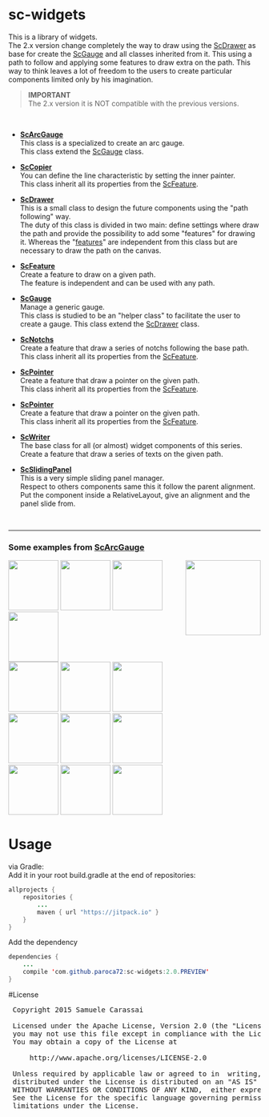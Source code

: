 # sc-widgets
This is a library of widgets.<br />
The 2.x version change completely the way to draw using the [ScDrawer](..\sc-drawer\ScDrawer.md) as base for create the [ScGauge](..\sc-gauge\ScGauge.md) and all classes inherited from it.
This using a path to follow and applying some features to draw extra on the path.
This way to think leaves a lot of freedom to the users to create particular components limited only by his imagination. 

> **IMPORTANT**<br />
> The 2.x version it is NOT compatible with the previous versions.
<br />

- **[ScArcGauge](raw/sc-arcgauge/ScArcGauge.md)**<br />
This class is a specialized to create an arc gauge.<br />
This class extend the [ScGauge](raw/sc-gauge/ScGauge.md) class.

- **[ScCopier](raw/sc-copier/ScCopier.md)**<br />
You can define the line characteristic by setting the inner painter.<br />
This class inherit all its properties from the [ScFeature](raw/sc-feature/ScFeature.md).

- **[ScDrawer](raw/sc-drawer/ScDrawer.md)**<br />
This is a small class to design the future components using the "path following" way.<br />
The duty of this class is divided in two main: define settings where draw the path and provide the possibility to add some "features" for drawing it.
Whereas the "[features](raw/sc-feature/ScFeature.md)" are independent from this class but are necessary to draw the path on the canvas.

- **[ScFeature](raw/sc-feature/ScFeature.md)**<br />
Create a feature to draw on a given path.<br />
The feature is independent and can be used with any path.

- **[ScGauge](raw/sc-gauge/ScGauge.md)**<br />
Manage a generic gauge.<br />
This class is studied to be an "helper class" to facilitate the user to create a gauge.
This class extend the [ScDrawer](raw/sc-drawer/ScDrawer.md) class.

- **[ScNotchs](sc-notchs/ScNotchs.md)**<br />
Create a feature that draw a series of notchs following the base path.<br />
This class inherit all its properties from the [ScFeature](raw/sc-feature/ScFeature.md).

- **[ScPointer](raw/sc-pointer/ScPointer.md)**<br />
Create a feature that draw a pointer on the given path.<br />
This class inherit all its properties from the [ScFeature](raw/sc-feature/ScFeature.md).

- **[ScPointer](raw/sc-pointer/ScPointer.md)**<br />
Create a feature that draw a pointer on the given path.<br />
This class inherit all its properties from the [ScFeature](raw/sc-feature/ScFeature.md).

- **[ScWriter](raw/sc-widget/ScWriter.md)**<br />
The base class for all (or almost) widget components of this series.<br />
Create a feature that draw a series of texts on the given path.

- **[ScSlidingPanel](raw/sc-slidingpanel/ScSlidingPanel.md)**<br />
This is a very simple sliding panel manager.<br />
Respect to others components same this it follow the parent alignment.
Put the component inside a RelativeLayout, give an alignment and the panel slide from.
<br />


---
### Some examples from **[ScArcGauge](raw/sc-arcgauge/ScArcGauge.md)**

<img src="https://github.com/Paroca72/sc-widgets/blob/master/raw/sc-arcgauge/n-02.jpg" align="right" width="150px" />

<img src="https://github.com/Paroca72/sc-widgets/blob/master/raw/sc-arcgauge/f-01.jpg" height="100px" />
<img src="https://github.com/Paroca72/sc-widgets/blob/master/raw/sc-arcgauge/f-02.jpg" height="100px" />
<img src="https://github.com/Paroca72/sc-widgets/blob/master/raw/sc-arcgauge/f-03.jpg" height="100px" />
<img src="https://github.com/Paroca72/sc-widgets/blob/master/raw/sc-arcgauge/f-04.jpg" height="100px" />
<br />
<img src="https://github.com/Paroca72/sc-widgets/blob/master/raw/sc-arcgauge/i-01.jpg" height="100px" />
<img src="https://github.com/Paroca72/sc-widgets/blob/master/raw/sc-arcgauge/i-02.jpg" height="100px" />
<img src="https://github.com/Paroca72/sc-widgets/blob/master/raw/sc-arcgauge/i-03.jpg" height="100px" />
<br />
<img src="https://github.com/Paroca72/sc-widgets/blob/master/raw/sc-arcgauge/i-04.jpg" height="100px" />
<img src="https://github.com/Paroca72/sc-widgets/blob/master/raw/sc-arcgauge/i-05.jpg" height="100px" />
<img src="https://github.com/Paroca72/sc-widgets/blob/master/raw/sc-arcgauge/n-01.jpg" height="100px" />
<br />
<img src="https://github.com/Paroca72/sc-widgets/blob/master/raw/sc-arcgauge/n-03.jpg" height="100px" />
<img src="https://github.com/Paroca72/sc-widgets/blob/master/raw/sc-arcgauge/n-04.jpg" height="100px" />
<img src="https://github.com/Paroca72/sc-widgets/blob/master/raw/sc-arcgauge/n-05.jpg" height="100px" />
<br />


# Usage

via Gradle:
<br />
Add it in your root build.gradle at the end of repositories:
```java
allprojects {
	repositories {
		...
		maven { url "https://jitpack.io" }
	}
}
```

Add the dependency
```java
dependencies {
    ...
    compile 'com.github.paroca72:sc-widgets:2.0.PREVIEW'
}
```


#License
<pre>
 Copyright 2015 Samuele Carassai

 Licensed under the Apache License, Version 2.0 (the "License");
 you may not use this file except in compliance with the License.
 You may obtain a copy of the License at

     http://www.apache.org/licenses/LICENSE-2.0

 Unless required by applicable law or agreed to in  writing, software
 distributed under the License is distributed on an "AS IS" BASIS,
 WITHOUT WARRANTIES OR CONDITIONS OF ANY KIND,  either express or implied.
 See the License for the specific language governing permissions and
 limitations under the License.
</pre>
